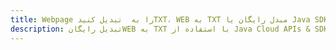 ---title: Webpage را به  تبدیل کنیدTXT، WEB به TXT مبدل رایگان یا Java SDKdescription: تبدیل رایگانWEB به TXT با استفاده از Java Cloud APIs & SDK همچنین اسناد PDF را در Cloud ایجاد، ویرایش و رندر کنید.---
